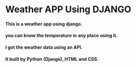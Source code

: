 # Weather APP Using DJANGO

#### This is a weather app using django.
#### you can know the temperature in any place using it.
#### I got the weather data using an API.
#### It built by Python (Django), HTML and CSS.
